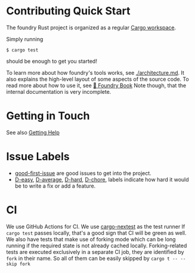 # Contributing Quick Start

The foundry Rust project is organized as a regular [Cargo workspace][cargo-workspace].

Simply running

```
$ cargo test
```

should be enough to get you started!

To learn more about how foundry's tools works, see [./architecture.md](./architecture.md).
It also explains the high-level layout of some aspects of the source code.
To read more about how to use it, see [📖 Foundry Book][foundry-book]
Note though, that the internal documentation is very incomplete.

# Getting in Touch

See also [Getting Help](../../README.md#getting-help)

# Issue Labels

-   [good-first-issue](https://github.com/foundry-rs/foundry/labels/good%20first%20issue)
    are good issues to get into the project.
-   [D-easy](https://github.com/foundry-rs/foundry/issues?q=is%3Aopen+is%3Aissue+label%3AD-easy),
    [D-average](https://github.com/foundry-rs/foundry/issues?q=is%3Aopen+is%3Aissue+label%3AD-medium),
    [D-hard](https://github.com/foundry-rs/foundry/issues?q=is%3Aopen+is%3Aissue+label%3AD-hard),
    [D-chore](https://github.com/foundry-rs/foundry/issues?q=is%3Aopen+is%3Aissue+label%3AD-chore),
    labels indicate how hard it would be to write a fix or add a feature.

# CI

We use GitHub Actions for CI.
We use [cargo-nextest][nextest] as the test runner
If `cargo test` passes locally, that's a good sign that CI will be green as well.
We also have tests that make use of forking mode which can be long running if the required state is not already cached locally.
Forking-related tests are executed exclusively in a separate CI job, they are identified by `fork` in their name.
So all of them can be easily skipped by `cargo t -- --skip fork`

[foundry-book]: https://book.getfoundry.sh
[cargo-workspace]: https://doc.rust-lang.org/book/ch14-03-cargo-workspaces.html
[nextest]: https://nexte.st/
